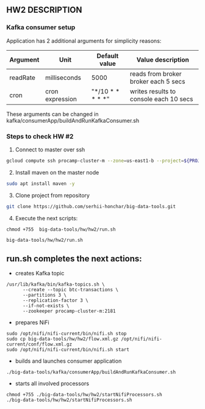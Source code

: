 ## HW2 DESCRIPTION

### Kafka consumer setup 
Application has 2 additional arguments for simplicity reasons:

Argument    | Unit            | Default value   | Value description  
------------|-----------------|-----------------|---------------
readRate    | milliseconds    | 5000            | reads from broker broker each 5 secs 
cron        | cron expression | "*/10 * * * * *"| writes results to console each 10 secs           

These arguments can be changed in  kafka/consumerApp/buildAndRunKafkaConsumer.sh


### Steps to check HW #2
1) Connect to master over ssh
``` sh
gcloud compute ssh procamp-cluster-m --zone=us-east1-b --project=${PROJECT_ID}
```

2) Install maven on the master node
```sh
sudo apt install maven -y
```

3) Clone project from repository
```sh
git clone https://github.com/serhii-honchar/big-data-tools.git
```
4) Execute the next scripts:
```   
chmod +755  big-data-tools/hw/hw2/run.sh
    
big-data-tools/hw/hw2/run.sh
```







## run.sh completes the next actions:

- creates Kafka topic
```
/usr/lib/kafka/bin/kafka-topics.sh \
      --create --topic btc-transactions \
      --partitions 3 \
      --replication-factor 3 \
      --if-not-exists \
      --zookeeper procamp-cluster-m:2181
```
- prepares NiFi 
```
sudo /opt/nifi/nifi-current/bin/nifi.sh stop
sudo cp big-data-tools/hw/hw2/flow.xml.gz /opt/nifi/nifi-current/conf/flow.xml.gz
sudo /opt/nifi/nifi-current/bin/nifi.sh start
```

- builds and launches consumer application
```
./big-data-tools/kafka/consumerApp/buildAndRunKafkaConsumer.sh
```

- starts all involved processors
```
chmod +755 ./big-data-tools/hw/hw2/startNifiProcessors.sh
./big-data-tools/hw/hw2/startNifiProcessors.sh
```